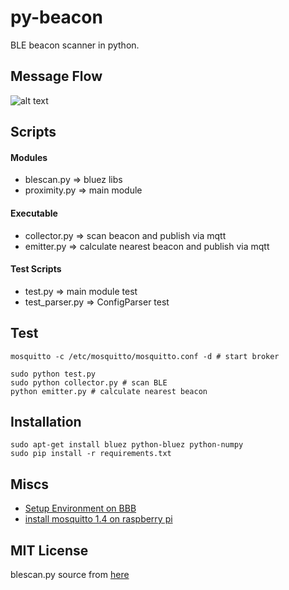 # py-beacon
BLE beacon scanner in python.

## Message Flow
![alt text](https://github.com/taka-wang/py-beacon/blob/34705ac28654d8b2f5a9edf296ea152fa04c183f/flow.png "Flow Chart")

## Scripts

#### Modules
- blescan.py   => bluez libs
- proximity.py => main module

#### Executable
- collector.py => scan beacon and publish via mqtt 
- emitter.py   => calculate nearest beacon and publish via mqtt

#### Test Scripts
- test.py => main module test
- test_parser.py => ConfigParser test

## Test
    mosquitto -c /etc/mosquitto/mosquitto.conf -d # start broker

    sudo python test.py
    sudo python collector.py # scan BLE 
    python emitter.py # calculate nearest beacon

## Installation
	sudo apt-get install bluez python-bluez python-numpy
    sudo pip install -r requirements.txt

## Miscs
- [Setup Environment on BBB](https://gist.github.com/taka-wang/29433180cc8affcde3b2)
- [install mosquitto 1.4 on raspberry pi](https://gist.github.com/taka-wang/1c47cde3e4c9c2d83156)

## MIT License
blescan.py source from [here](https://github.com/switchdoclabs/iBeacon-Scanner-.git)

